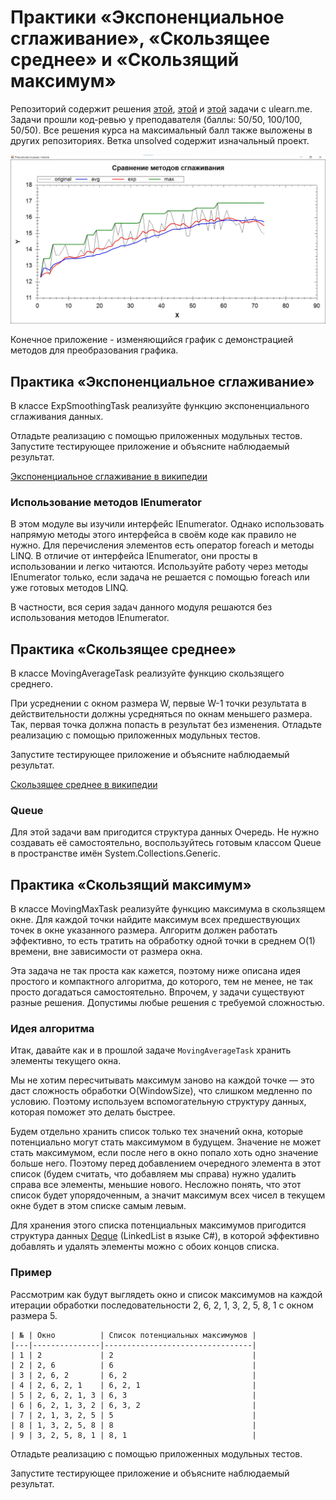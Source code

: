 # Практики «Экспоненциальное сглаживание», «Скользящее среднее» и «Скользящий максимум»
Репозиторий содержит решения [этой](https://ulearn.me/course/basicprogramming2/Praktika_Eksponentsial_noe_sglazhivanie__c334ede2-2c35-4fcb-94cb-fb1c48e3e7bb), [этой](https://ulearn.me/course/basicprogramming2/Praktika_Skol_zyashchee_srednee__26c11465-87ec-4e5c-bed9-36987826b503) и [этой](https://ulearn.me/course/basicprogramming2/Praktika_Skol_zyashchiy_maksimum__361506eb-0938-4f41-817f-1d035037b368) задачи с ulearn.me.
Задачи прошли код-ревью у преподавателя (баллы: 50/50, 100/100, 50/50). Все решения курса на максимальный балл также выложены в других репозиториях.
Ветка unsolved содержит изначальный проект.

![](images_for_readme/Example.jpg)

Конечное приложение - изменяющийся график с демонстрацией методов для преобразования графика.

## Практика «Экспоненциальное сглаживание»

В классе ExpSmoothingTask реализуйте функцию экспоненциального сглаживания данных.

Отладьте реализацию с помощью приложенных модульных тестов. Запустите тестирующее приложение и объясните наблюдаемый результат.

[Экспоненциальное сглаживание в википедии](http://en.wikipedia.org/wiki/Exponential_smoothing#The_exponential_moving_average)

### Использование методов IEnumerator

В этом модуле вы изучили интерфейс IEnumerator. Однако использовать напрямую методы этого интерфейса в своём коде как правило не нужно. Для перечисления элементов есть оператор foreach и методы LINQ. В отличие от интерфейса IEnumerator, они просты в использовании и легко читаются. Используйте работу через методы IEnumerator только, если задача не решается с помощью foreach или уже готовых методов LINQ.

В частности, вся серия задач данного модуля решаются без использования методов IEnumerator.

## Практика «Скользящее среднее»

В классе MovingAverageTask реализуйте функцию скользящего среднего.

При усреднении с окном размера W, первые W-1 точки результата в действительности должны усредняться по окнам меньшего размера. Так, первая точка должна попасть в результат без изменения. Отладьте реализацию с помощью приложенных модульных тестов.

Запустите тестирующее приложение и объясните наблюдаемый результат.

[Скользящее среднее в википедии](https://en.wikipedia.org/wiki/Moving_average#Simple_moving_average)

### Queue

Для этой задачи вам пригодится структура данных Очередь. Не нужно создавать её самостоятельно, воспользуйтесь готовым классом Queue в пространстве имён System.Collections.Generic.

## Практика «Скользящий максимум»

В классе MovingMaxTask реализуйте функцию максимума в скользящем окне. Для каждой точки найдите максимум всех предшествующих точек в окне указанного размера. Алгоритм должен работать эффективно, то есть тратить на обработку одной точки в среднем O(1) времени, вне зависимости от размера окна.

Эта задача не так проста как кажется, поэтому ниже описана идея простого и компактного алгоритма, до которого, тем не менее, не так просто догадаться самостоятельно. Впрочем, у задачи существуют разные решения. Допустимы любые решения с требуемой сложностью.

### Идея алгоритма

Итак, давайте как и в прошлой задаче  `MovingAverageTask`  хранить элементы текущего окна.

Мы не хотим пересчитывать максимум заново на каждой точке — это даст сложность обработки O(WindowSize), что слишком медленно по условию. Поэтому используем вспомогательную структуру данных, которая поможет это делать быстрее.

Будем отдельно хранить список только тех значений окна, которые потенциально могут стать максимумом в будущем. Значение не может стать максимумом, если после него в окно попало хоть одно значение больше него. Поэтому перед добавлением очередного элемента в этот список (будем считать, что добавляем мы справа) нужно удалить справа все элементы, меньшие нового. Несложно понять, что этот список будет упорядоченным, а значит максимум всех чисел в текущем окне будет в этом списке самым левым.

Для хранения этого списка потенциальных максимумов пригодится структура данных  [Deque](https://en.wikipedia.org/wiki/Double-ended_queue)  (LinkedList в языке C#), в которой эффективно добавлять и удалять элементы можно с обоих концов списка.

### Пример

Рассмотрим как будут выглядеть окно и список максимумов на каждой итерации обработки последовательности 2, 6, 2, 1, 3, 2, 5, 8, 1 с окном размера 5.

```
| № | Окно          | Список потенциальных максимумов |
|---|---------------|---------------------------------|
| 1 | 2             | 2                               |
| 2 | 2, 6          | 6                               |
| 3 | 2, 6, 2       | 6, 2                            |
| 4 | 2, 6, 2, 1    | 6, 2, 1                         |
| 5 | 2, 6, 2, 1, 3 | 6, 3                            |
| 6 | 6, 2, 1, 3, 2 | 6, 3, 2                         |
| 7 | 2, 1, 3, 2, 5 | 5                               |
| 8 | 1, 3, 2, 5, 8 | 8                               |
| 9 | 3, 2, 5, 8, 1 | 8, 1                            |
```

Отладьте реализацию с помощью приложенных модульных тестов.

Запустите тестирующее приложение и объясните наблюдаемый результат.

